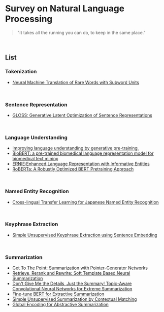 # Survey on Natural Language Processing

> "It takes all the running you can do, to keep in the same place."
<br>

## List

### Tokenization

- [Neural Machine Translation of Rare Words with Subword Units](https://github.com/marucha80t/survey-nlp/blob/master/docs/wordpiece.md)
<br>


### Sentence Representation

- [GLOSS: Generative Latent Optimization of Sentence Representations](https://github.com/marucha80t/survey-nlp/blob/master/docs/GLOSS.md)
<br>


### Language Understanding

- [Improving language understanding by generative pre-training.](https://github.com/marucha80t/survey-nlp/blob/master/docs/GPT.md)
- [BioBERT: a pre-trained biomedical language representation model for biomedical text mining](https://github.com/marucha80t/survey-nlp/blob/master/docs/BioBERT.md)
- [ERNIE:Enhanced Language Representation with Informative Entities](https://github.com/marucha80t/survey-nlp/blob/master/docs/ERNIE.md)
- [RoBERTa: A Robustly Optimized BERT Pretraining Approach](https://github.com/marucha80t/survey-nlp/blob/master/docs/RoBERTa.md)
<br>

### Named Entity Recognition

- [Cross-lingual Transfer Learning for Japanese Named Entity Recognition](https://github.com/marucha80t/survey-nlp/blob/master/docs/Cross-lingual_Transfer_Learning_for_Japanese_Named_Entity_Recognition.md)
<br>

### Keyphrase Extraction

- [Simple Unsupervised Keyphrase Extraction using Sentence Embedding](https://github.com/marucha80t/survey-nlp/blob/master/docs/Embedrankpp.md)
<br>

### Summarization

- [Get To The Point: Summarization with Pointer-Generator Networks](https://github.com/marucha80t/survey-nlp/blob/master/docs/PGEN.md)
- [Retrieve, Rerank and Rewrite: Soft Template Based Neural Summarization](https://github.com/marucha80t/survey-nlp/blob/master/docs/Re3sum.md)
- [Don't Give Me the Details, Just the Summary! Topic-Aware Convolutional Neural Networks for Extreme Summarization](https://github.com/marucha80t/survey-nlp/blob/master/docs/Dont_Give_Me_the_Details_Just_the_Summary.md)
- [Fine-tune BERT for Extractive Summarization](https://github.com/marucha80t/survey-nlp/blob/master/docs/BERTSUM.md)
- [Simple Unsupervised Summarization by Contextual Matching](https://github.com/marucha80t/survey-nlp/blob/master/docs/Simple_Unsupervised_Summarization_by_Contextual_Matching.md)
- [Global Encoding for Abstractive Summarization](https://github.com/marucha80t/survey-nlp/blob/master/docs/Global_Encoding_for_Abstractive_Summarization.md)
<br>

